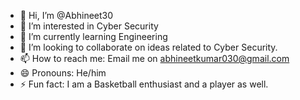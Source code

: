 - 👋 Hi, I’m @Abhineet30
- 👀 I’m interested in Cyber Security 
- 🌱 I’m currently learning Engineering
- 💞️ I’m looking to collaborate on ideas related to Cyber Security.
- 📫 How to reach me: Email me on abhineetkumar030@gmail.com
- 😄 Pronouns: He/him
- ⚡ Fun fact: I am a Basketball enthusiast and a player as well.

<!---
Abhineet30/Abhineet30 is a ✨ special ✨ repository because its `README.md` (this file) appears on your GitHub profile.
You can click the Preview link to take a look at your changes.
--->
